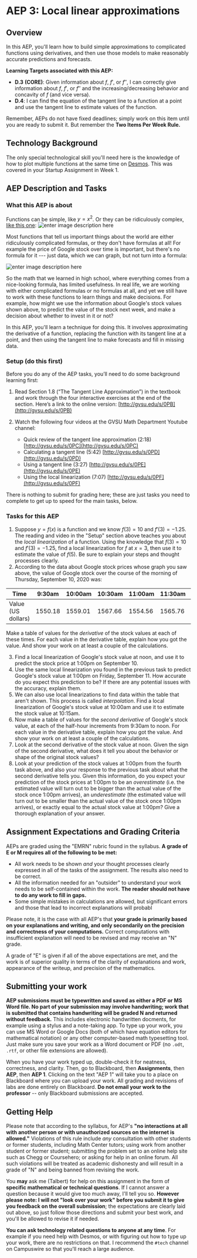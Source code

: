 # AEP 3: Local linear approximations 

## Overview 

In this AEP, you'll learn how to build simple approximations to complicated functions using derivatives, and then use those models to make reasonably accurate predictions and forecasts. 

**Learning Targets associated with this AEP:**

-   **D.3**  **(CORE)**: Given information about $f$, $f'$, or $f''$, I can correctly give information about $f$, $f'$, or $f''$ and the increasing/decreasing behavior and concavity of $f$ (and vice versa).
-   **D.4**: I can find the equation of the tangent line to a function at a point and use the tangent line to estimate values of the function.

Remember, AEPs do not have fixed deadlines; simply work on this item until you are ready to submit it. But remember the **Two Items Per Week Rule.** 

## Technology Background

The only special technological skill you'll need here is the knowledge of how to plot multiple functions at the same time on [Desmos](http://www.desmos.com). This was covered in your Startup Assignment in Week 1. 

## AEP Description and Tasks 

### What this AEP is about

Functions can be simple, like $y=x^2$. Or they can be ridiculously complex, [like this one](https://en.wikipedia.org/wiki/Gamma_function): 
![enter image description here](https://i.ibb.co/SN3nCK1/325px-Gamma-plot-svg.png)

Most functions that tell us important things about the world are either ridiculously complicated formulas, or they don't have formulas at all! For example the price of Google stock over time is important, but there's no formula for it --- just data, which we can graph, but not turn into a formula: 

![enter image description here](https://i.imgur.com/HYxLDpT.jpg)

So the math that we learned in high school, where everything comes from a nice-looking formula, has limited usefulness. In real life, we are working with either complicated formulas or no formulas at all, and yet we still have to work with these functions to learn things and make decisions. For example, how might we use the information about Google's stock values shown above, to predict the value of the stock next week, and make a decision about whether to invest in it or not? 

In this AEP, you'll learn a technique for doing this. It involves approximating the derivative of a function, replacing the function with its tangent line at a point, and then using the tangent line to make forecasts and fill in missing data. 

### Setup (do this first) 

Before you do any of the AEP tasks, you’ll need to do some background learning first: 

1.  Read Section 1.8 (“The Tangent Line Approximation”) in the textbook and work through the four interactive exercises at the end of the section. Here’s a link to the online version: [http://gvsu.edu/s/0PB](http://gvsu.edu/s/0PB)
    
2.  Watch the following four videos at the GVSU Math Department Youtube channel:
    - Quick review of the tangent line approximation (2:18) [http://gvsu.edu/s/0PC](http://gvsu.edu/s/0PC)
    - Calculating a tangent line (5:42) [http://gvsu.edu/s/0PD](http://gvsu.edu/s/0PD)
    - Using a tangent line (3:27) [http://gvsu.edu/s/0PE](http://gvsu.edu/s/0PE)
    - Using the local linearization (7:07) [http://gvsu.edu/s/0PF](http://gvsu.edu/s/0PF)

There is nothing to submit for grading here; these are just tasks you need to complete to get up to speed for the main tasks, below. 

### Tasks for this AEP

1. Suppose $y = f(x)$ is a function and we know $f(3) = 10$ and $f'(3) = -1.25$. The reading and video in the "Setup" section above teaches you about the *local linearization* of a function. Using the knowledge that $f(3) = 10$ and $f'(3) = -1.25$, find a local linearization for $f$ at $x=3$, then use it to estimate the value of $f(5)$. Be sure to explain your steps and thought processes clearly. 
2. According to the data about Google stock prices whose graph you saw above, the value of Google stock over the course of the morning of Thursday, September 10, 2020 was: 

|Time | 9:30am | 10:00am | 10:30am | 11:00am | 11:30am | Noon |
|--|--|--|--|--|--|--|
| Value (US dollars) | 1550.18 | 1559.01 | 1567.66 | 1554.56 | 1565.76 | 1557.98 
  
  Make a table of values for the *derivative* of the stock values at each of these times. For each value in the derivative table, explain how you got the value. And show your work on at least a couple of the calculations. 

3. Find a local linearization of Google's stock value at noon, and use it to predict the stock price at 1:00pm on September 10. 
4. Use the same local linearization you found in the previous task to predict Google's stock value at 1:00pm on Friday, September 11. How accurate do you expect this prediction to be? If there are any potential issues with the accuracy, explain them. 
5. We can also use local linearizations to find data within the table that aren't shown. This process is called *interpolation*. Find a local linearization of Google's stock value at 10:00am and use it to estimate the stock value at 10:15am. 
6. Now make a table of values for the *second derivative* of Google's stock value, at each of the half-hour increments from 9:30am to noon. For each value in the derivative table, explain how you got the value. And show your work on at least a couple of the calculations. 
7. Look at the second derivative of the stock value at noon. Given the sign of the second derivative, what does it tell you about the behavior or shape of the original stock values? 
8. Look at your prediction of the stock values at 1:00pm from the fourth task above, and also your response to the previous task about what the second derivative tells you. Given this information, do you expect your prediction of the stock prices at 1:00pm to be an *overestimate* (i.e. the estimated value will turn out to be bigger than the actual value of the stock once 1:00pm arrives), an *underestimate* (the estimated value will turn out to be smaller than the actual value of the stock once 1:00pm arrives), or exactly equal to the actual stock value at 1:00pm? Give a thorough explanation of your answer. 


## Assignment Expectations and Grading Criteria 

AEPs are graded using the "EMRN" rubric found in the syllabus. **A grade of E or M requires all of the following to be met:**

- All work needs to be shown *and* your thought processes clearly expressed in all of the tasks of the assignment. The results also need to be correct. 
- All the information needed for an "outsider" to understand your work needs to be self-contained within the work. **The reader should not have to do any work to fill in gaps.** 
- Some simple mistakes in calculations are allowed, but significant errors and those that lead to incorrect explanations will probabl

Please note, it is the case with all AEP's that **your grade is primarily based on your explanations and writing, and only secondarily on the precision and correctness of your computations.** Correct computations with insufficient explanation will need to be revised and may receive an "N" grade. 

A grade of "E" is given if all of the above expectations are met, and the work is of superior quality in terms of the clarity of explanations and work, appearance of the writeup, and precision of the mathematics. 



## Submitting your work 

**AEP submissions must be typewritten and saved as either a PDF or MS Word file. No part of your submission may involve handwriting; work that is submitted that contains handwriting will be graded N and returned without feedback.** This includes electronic handwritten docments, for example using a stylus and a note-taking app. To type up your work, you can use MS Word or Google Docs (both of which have equation editors for mathematical notation) or any other computer-based math typesetting tool. Just make sure you save your work as a Word document or PDF (no `.odt`, `.rtf`, or other file extensions are allowed).

When you have your work typed up, double-check it for neatness, correctness, and clarity. Then, go to Blackboard, then **Assignments**, then **AEP**, then **AEP 1**. Clicking on the text "AEP 1" will take you to a place on Blackboard where you can upload your work. All grading and revisions of labs are done entirely on Blackboard. **Do not email your work to the professor** -- only Blackboard submissions are accepted.

## Getting Help

Please note that according to the syllabus, for AEP's **"no interactions at all with another person or with unauthorized sources on the internet is allowed."** Violations of this rule include *any* consultation with other students or former students, including Math Center tutors; using work from another student or former student; submitting the problem set to an online help site such as Chegg or Coursehero; or asking for help in an online forum. All such violations will be treated as academic dishonesty and will result in a grade of "N" and being banned from revising the work. 

You **may** ask me (Talbert) for help on this assignment in the form of **specific mathematical or technical questions**. If I cannot answer a question because it would give too much away, I'll tell you so. **However please note: I will not "look over your work" before you submit it to give you feedback on the overall submission**; the expectations are clearly laid out above, so just follow those directions and submit your best work, and you'll be allowed to revise it if needed. 
 
**You can ask technology related questions to anyone at any time**. For example if you need help with Desmos, or with figuring out how to type up your work, there are no restrictions on that. I recommend the `#tech` channel on Campuswire so that you'll reach a large audience. 
<!--stackedit_data:
eyJoaXN0b3J5IjpbLTE1MDU5ODUwMTJdfQ==
-->